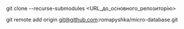 git clone --recurse-submodules <URL_до_основного_репозиторію>

git remote add origin git@github.com:romapyshka/micro-database.git